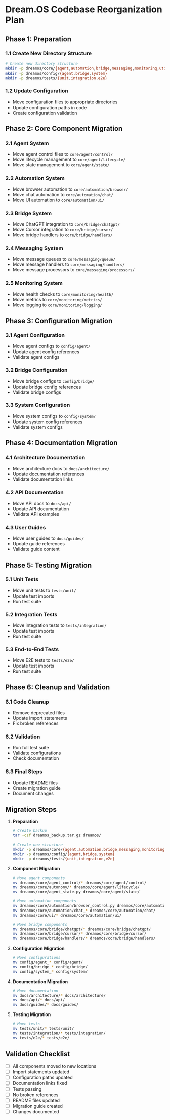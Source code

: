 # Dream.OS Codebase Reorganization Plan

## Phase 1: Preparation

### 1.1 Create New Directory Structure
```bash
# Create new directory structure
mkdir -p dreamos/core/{agent,automation,bridge,messaging,monitoring,utils}
mkdir -p dreamos/config/{agent,bridge,system}
mkdir -p dreamos/tests/{unit,integration,e2e}
```

### 1.2 Update Configuration
- Move configuration files to appropriate directories
- Update configuration paths in code
- Create configuration validation

## Phase 2: Core Component Migration

### 2.1 Agent System
- Move agent control files to `core/agent/control/`
- Move lifecycle management to `core/agent/lifecycle/`
- Move state management to `core/agent/state/`

### 2.2 Automation System
- Move browser automation to `core/automation/browser/`
- Move chat automation to `core/automation/chat/`
- Move UI automation to `core/automation/ui/`

### 2.3 Bridge System
- Move ChatGPT integration to `core/bridge/chatgpt/`
- Move Cursor integration to `core/bridge/cursor/`
- Move bridge handlers to `core/bridge/handlers/`

### 2.4 Messaging System
- Move message queues to `core/messaging/queue/`
- Move message handlers to `core/messaging/handlers/`
- Move message processors to `core/messaging/processors/`

### 2.5 Monitoring System
- Move health checks to `core/monitoring/health/`
- Move metrics to `core/monitoring/metrics/`
- Move logging to `core/monitoring/logging/`

## Phase 3: Configuration Migration

### 3.1 Agent Configuration
- Move agent configs to `config/agent/`
- Update agent config references
- Validate agent configs

### 3.2 Bridge Configuration
- Move bridge configs to `config/bridge/`
- Update bridge config references
- Validate bridge configs

### 3.3 System Configuration
- Move system configs to `config/system/`
- Update system config references
- Validate system configs

## Phase 4: Documentation Migration

### 4.1 Architecture Documentation
- Move architecture docs to `docs/architecture/`
- Update documentation references
- Validate documentation links

### 4.2 API Documentation
- Move API docs to `docs/api/`
- Update API documentation
- Validate API examples

### 4.3 User Guides
- Move user guides to `docs/guides/`
- Update guide references
- Validate guide content

## Phase 5: Testing Migration

### 5.1 Unit Tests
- Move unit tests to `tests/unit/`
- Update test imports
- Run test suite

### 5.2 Integration Tests
- Move integration tests to `tests/integration/`
- Update test imports
- Run test suite

### 5.3 End-to-End Tests
- Move E2E tests to `tests/e2e/`
- Update test imports
- Run test suite

## Phase 6: Cleanup and Validation

### 6.1 Code Cleanup
- Remove deprecated files
- Update import statements
- Fix broken references

### 6.2 Validation
- Run full test suite
- Validate configurations
- Check documentation

### 6.3 Final Steps
- Update README files
- Create migration guide
- Document changes

## Migration Steps

1. **Preparation**
   ```bash
   # Create backup
   tar -czf dreamos_backup.tar.gz dreamos/
   
   # Create new structure
   mkdir -p dreamos/core/{agent,automation,bridge,messaging,monitoring,utils}
   mkdir -p dreamos/config/{agent,bridge,system}
   mkdir -p dreamos/tests/{unit,integration,e2e}
   ```

2. **Component Migration**
   ```bash
   # Move agent components
   mv dreamos/core/agent_control/* dreamos/core/agent/control/
   mv dreamos/core/autonomy/* dreamos/core/agent/lifecycle/
   mv dreamos/core/agent_state.py dreamos/core/agent/state/
   
   # Move automation components
   mv dreamos/core/automation/browser_control.py dreamos/core/automation/browser/
   mv dreamos/core/automation/chat_* dreamos/core/automation/chat/
   mv dreamos/core/ui/* dreamos/core/automation/ui/
   
   # Move bridge components
   mv dreamos/core/bridge/chatgpt/* dreamos/core/bridge/chatgpt/
   mv dreamos/core/bridge/cursor/* dreamos/core/bridge/cursor/
   mv dreamos/core/bridge/handlers/* dreamos/core/bridge/handlers/
   ```

3. **Configuration Migration**
   ```bash
   # Move configurations
   mv config/agent_* config/agent/
   mv config/bridge_* config/bridge/
   mv config/system_* config/system/
   ```

4. **Documentation Migration**
   ```bash
   # Move documentation
   mv docs/architecture/* docs/architecture/
   mv docs/api/* docs/api/
   mv docs/guides/* docs/guides/
   ```

5. **Testing Migration**
   ```bash
   # Move tests
   mv tests/unit/* tests/unit/
   mv tests/integration/* tests/integration/
   mv tests/e2e/* tests/e2e/
   ```

## Validation Checklist

- [ ] All components moved to new locations
- [ ] Import statements updated
- [ ] Configuration paths updated
- [ ] Documentation links fixed
- [ ] Tests passing
- [ ] No broken references
- [ ] README files updated
- [ ] Migration guide created
- [ ] Changes documented 